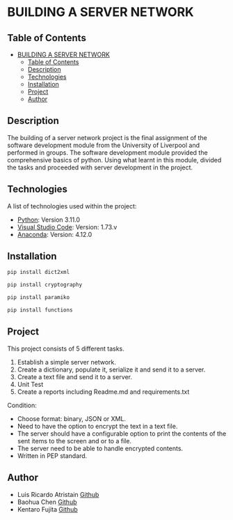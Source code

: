 # BUILDING A SERVER NETWORK


## Table of Contents

- [BUILDING A SERVER NETWORK](#building-a-server-network)
  - [Table of Contents](#table-of-contents)
  - [Description](#description)
  - [Technologies](#technologies)
  - [Installation](#installation)
  - [Project](#project)
  - [Author](#author)


## Description

The building of a server network project is the final assignment of the software development module from the University of Liverpool and performed in groups. The software development module provided the comprehensive basics of python. Using what learnt in this module,  divided the tasks and proceeded with server development in the project. 

## Technologies

A list of technologies used within the project:
* [Python](https://www.python.org/downloads/): Version 3.11.0 
* [Visual Studio Code](https://visualstudio.microsoft.com/es/): Version: 1.73.v 
* [Anaconda](https://www.anaconda.com/products/distribution): Version: 4.12.0 

## Installation
```bash
pip install dict2xml
```
```bash
pip install cryptography
```
```bash
pip install paramiko
```
```bash
pip install functions
```

## Project
This project consists of 5 different tasks.

1. Establish a simple server network.
2. Create a dictionary, populate it, serialize it and send it to a server.
3. Create a text file and send it to a server.
4. Unit Test
5. Create a reports including Readme.md and requirements.txt

Condition:

* Choose format: binary, JSON or XML.
* Need to have the option to encrypt the text in a text file.
* The server should have a configurable option to print the contents of the sent items to the screen and or to a file.
* The server need to be able to handle encrypted contents.
* Written in PEP standard.


## Author
* Luis Ricardo Atristain [Github](https://github.com/SoftDevGroupD)
* Baohua Chen [Github](https://github.com/stevenchan88)
* Kentaro Fujita [Github](https://github.com/Ken-juuli)
